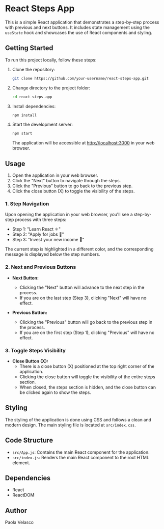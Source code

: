 # React Steps App

This is a simple React application that demonstrates a step-by-step process with previous and next buttons. It includes state management using the `useState` hook and showcases the use of React components and styling.

## Getting Started

To run this project locally, follow these steps:

1. Clone the repository:

   ```bash
   git clone https://github.com/your-username/react-steps-app.git
   ```

2. Change directory to the project folder:

   ```bash
   cd react-steps-app
   ```

3. Install dependencies:

   ```bash
   npm install
   ```

4. Start the development server:

   ```bash
   npm start
   ```

   The application will be accessible at [http://localhost:3000](http://localhost:3000) in your web browser.

## Usage

1. Open the application in your web browser.
2. Click the "Next" button to navigate through the steps.
3. Click the "Previous" button to go back to the previous step.
4. Click the close button (X) to toggle the visibility of the steps.

### 1. Step Navigation

Upon opening the application in your web browser, you'll see a step-by-step process with three steps:

- Step 1: "Learn React ⚛️"
- Step 2: "Apply for jobs 💼"
- Step 3: "Invest your new income 🤑"

The current step is highlighted in a different color, and the corresponding message is displayed below the step numbers.

### 2. Next and Previous Buttons

- **Next Button:**
  - Clicking the "Next" button will advance to the next step in the process.
  - If you are on the last step (Step 3), clicking "Next" will have no effect.

- **Previous Button:**
  - Clicking the "Previous" button will go back to the previous step in the process.
  - If you are on the first step (Step 1), clicking "Previous" will have no effect.

### 3. Toggle Steps Visibility

- **Close Button (X):**
  - There is a close button (X) positioned at the top right corner of the application.
  - Clicking the close button will toggle the visibility of the entire steps section.
  - When closed, the steps section is hidden, and the close button can be clicked again to show the steps.

## Styling

The styling of the application is done using CSS and follows a clean and modern design. The main styling file is located at `src/index.css`.

## Code Structure

- `src/App.js`: Contains the main React component for the application.
- `src/index.js`: Renders the main React component to the root HTML element.

## Dependencies

- React
- ReactDOM
 
## Author

Paola Velasco 
